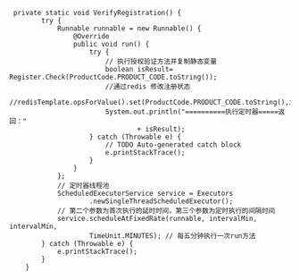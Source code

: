      private static void VerifyRegistration() {
            try {
                Runnable runnable = new Runnable() {
                    @Override
                    public void run() {
                        try {
                            // 执行授权验证方法并复制静态变量
                            boolean isResult= Register.Check(ProductCode.PRODUCT_CODE.toString());
                            //通过redis 修改注册状态
                            //redisTemplate.opsForValue().set(ProductCode.PRODUCT_CODE.toString(),isResult);
                            System.out.println("==========执行定时器=====返回："
                                    + isResult);
                        } catch (Throwable e) {
                            // TODO Auto-generated catch block
                            e.printStackTrace();
                        }
                    }
                };
                // 定时器线程池
                ScheduledExecutorService service = Executors
                        .newSingleThreadScheduledExecutor();
                // 第二个参数为首次执行的延时时间，第三个参数为定时执行的间隔时间
                service.scheduleAtFixedRate(runnable, intervalMin, intervalMin,
                        TimeUnit.MINUTES); // 每五分钟执行一次run方法
            } catch (Throwable e) {
                e.printStackTrace();
            }
        }
